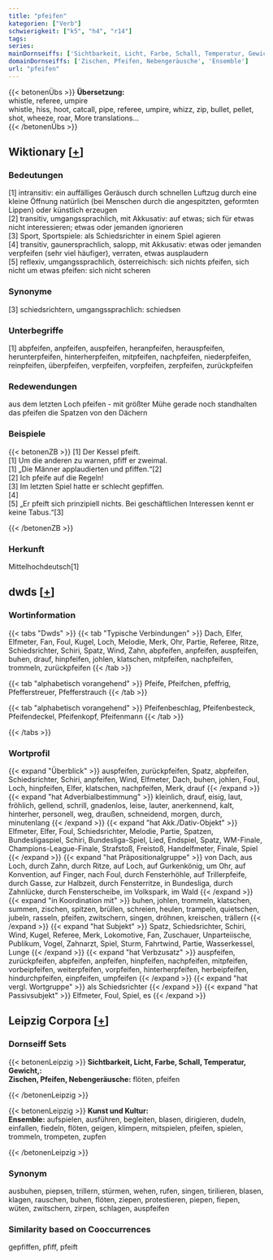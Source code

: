 ```yaml
---
title: "pfeifen"
kategorien: ["Verb"]
schwierigkeit: ["k5", "h4", "r14"]
tags:
series:
mainDornseiffs: ['Sichtbarkeit, Licht, Farbe, Schall, Temperatur, Gewicht,', 'Kunst und Kultur']
domainDornseiffs: ['Zischen, Pfeifen, Nebengeräusche', 'Ensemble']
url: "pfeifen"
---
```


{{< betonenÜbs >}}
**Übersetzung:**  
whistle, referee, umpire  
whistle, hiss, hoot, catcall, pipe, referee, umpire, whizz, zip, bullet, pellet, shot, wheeze, roar, More translations...  
{{< /betonenÜbs >}}

## Wiktionary [[+](https://de.wiktionary.org/wiki/pfeifen)]

### Bedeutungen
[1] intransitiv: ein auffälliges Geräusch durch schnellen Luftzug durch eine kleine Öffnung natürlich (bei Menschen durch die angespitzten, geformten Lippen) oder künstlich erzeugen  
[2] transitiv, umgangssprachlich, mit Akkusativ: auf etwas; sich für etwas nicht interessieren; etwas oder jemanden ignorieren  
[3] Sport, Sportspiele: als Schiedsrichter in einem Spiel agieren  
[4] transitiv, gaunersprachlich, salopp, mit Akkusativ: etwas oder jemanden verpfeifen (sehr viel häufiger), verraten, etwas ausplaudern  
[5] reflexiv, umgangssprachlich, österreichisch: sich nichts pfeifen, sich nicht um etwas pfeifen: sich nicht scheren  

### Synonyme
[3] schiedsrichtern, umgangssprachlich: schiedsen  

### Unterbegriffe
[1] abpfeifen, anpfeifen, auspfeifen, heranpfeifen, herauspfeifen, herunterpfeifen, hinterherpfeifen, mitpfeifen, nachpfeifen, niederpfeifen, reinpfeifen, überpfeifen, verpfeifen, vorpfeifen, zerpfeifen, zurückpfeifen  

### Redewendungen
aus dem letzten Loch pfeifen - mit größter Mühe gerade noch standhalten  
das pfeifen die Spatzen von den Dächern  

### Beispiele
{{< betonenZB >}}
[1] Der Kessel pfeift.  
[1] Um die anderen zu warnen, pfiff er zweimal.  
[1] „Die Männer applaudierten und pfiffen.“[2]  
[2] Ich pfeife auf die Regeln!  
[3] Im letzten Spiel hatte er schlecht gepfiffen.  
[4]  
[5] „Er pfeift sich prinzipiell nichts. Bei geschäftlichen Interessen kennt er keine Tabus.“[3]  

{{< /betonenZB >}}
### Herkunft
Mittelhochdeutsch[1]  



## dwds [[+](https://www.dwds.de/wb/pfeifen)]

### Wortinformation
{{< tabs "Dwds" >}}
{{< tab "Typische Verbindungen" >}}
Dach, Elfer, Elfmeter, Fan, Foul, Kugel, Loch, Melodie, Merk, Ohr, Partie, Referee, Ritze, Schiedsrichter, Schiri, Spatz, Wind, Zahn, abpfeifen, anpfeifen, auspfeifen, buhen, drauf, hinpfeifen, johlen, klatschen, mitpfeifen, nachpfeifen, trommeln, zurückpfeifen
{{< /tab >}}

{{< tab "alphabetisch vorangehend" >}}
Pfeife, Pfeifchen, pfeffrig, Pfefferstreuer, Pfefferstrauch
{{< /tab >}}

{{< tab "alphabetisch vorangehend" >}}
Pfeifenbeschlag, Pfeifenbesteck, Pfeifendeckel, Pfeifenkopf, Pfeifenmann
{{< /tab >}}

{{< /tabs >}}

### Wortprofil
{{< expand "Überblick" >}} auspfeifen, zurückpfeifen, Spatz, abpfeifen, Schiedsrichter, Schiri, anpfeifen, Wind, Elfmeter, Dach, buhen, johlen, Foul, Loch, hinpfeifen, Elfer, klatschen, nachpfeifen, Merk, drauf {{< /expand >}}
{{< expand "hat Adverbialbestimmung" >}} kleinlich, drauf, eisig, laut, fröhlich, gellend, schrill, gnadenlos, leise, lauter, anerkennend, kalt, hinterher, personell, weg, draußen, schneidend, morgen, durch, minutenlang {{< /expand >}}
{{< expand "hat Akk./Dativ-Objekt" >}} Elfmeter, Elfer, Foul, Schiedsrichter, Melodie, Partie, Spatzen, Bundesligaspiel, Schiri, Bundesliga-Spiel, Lied, Endspiel, Spatz, WM-Finale, Champions-League-Finale, Strafstoß, Freistoß, Handelfmeter, Finale, Spiel {{< /expand >}}
{{< expand "hat Präpositionalgruppe" >}} von Dach, aus Loch, durch Zahn, durch Ritze, auf Loch, auf Gurkenkönig, um Ohr, auf Konvention, auf Finger, nach Foul, durch Fensterhöhle, auf Trillerpfeife, durch Gasse, zur Halbzeit, durch Fensterritze, in Bundesliga, durch Zahnlücke, durch Fensterscheibe, im Volkspark, im Wald {{< /expand >}}
{{< expand "in Koordination mit" >}} buhen, johlen, trommeln, klatschen, summen, zischen, spitzen, brüllen, schreien, heulen, trampeln, quietschen, jubeln, rasseln, pfeifen, zwitschern, singen, dröhnen, kreischen, trällern {{< /expand >}}
{{< expand "hat Subjekt" >}} Spatz, Schiedsrichter, Schiri, Wind, Kugel, Referee, Merk, Lokomotive, Fan, Zuschauer, Unparteiische, Publikum, Vogel, Zahnarzt, Spiel, Sturm, Fahrtwind, Partie, Wasserkessel, Lunge {{< /expand >}}
{{< expand "hat Verbzusatz" >}} auspfeifen, zurückpfeifen, abpfeifen, anpfeifen, hinpfeifen, nachpfeifen, mitpfeifen, vorbeipfeifen, weiterpfeifen, vorpfeifen, hinterherpfeifen, herbeipfeifen, hindurchpfeifen, einpfeifen, umpfeifen {{< /expand >}}
{{< expand "hat vergl. Wortgruppe" >}} als Schiedsrichter {{< /expand >}}
{{< expand "hat Passivsubjekt" >}} Elfmeter, Foul, Spiel, es {{< /expand >}}

## Leipzig Corpora [[+](https://corpora.uni-leipzig.de/en/res?word=pfeifen&corpusId=deu_newscrawl-public_2018)]

### Dornseiff Sets
{{< betonenLeipzig >}}
**Sichtbarkeit, Licht, Farbe, Schall, Temperatur, Gewicht,:**  
**Zischen, Pfeifen, Nebengeräusche:** flöten, pfeifen  

{{< /betonenLeipzig >}}


{{< betonenLeipzig >}}
**Kunst und Kultur:**  
**Ensemble:** aufspielen, ausführen, begleiten, blasen, dirigieren, dudeln, einfallen, fiedeln, flöten, geigen, klimpern, mitspielen, pfeifen, spielen, trommeln, trompeten, zupfen  

{{< /betonenLeipzig >}}

### Synonym
ausbuhen, piepsen, trillern, stürmen, wehen, rufen, singen, tirilieren, blasen, klagen, rauschen, buhen, flöten, ziepen, protestieren, piepen, fiepen, wüten, zwitschern, zirpen, schlagen, auspfeifen


### Similarity based on Cooccurrences
gepfiffen, pfiff, pfeift

